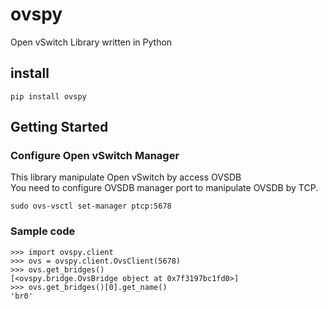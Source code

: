 # ovspy
Open vSwitch Library written in Python  


## install
```
pip install ovspy
```

## Getting Started

### Configure Open vSwitch Manager
This library manipulate Open vSwitch by access OVSDB  
You need to configure OVSDB manager port to manipulate OVSDB by TCP.
```
sudo ovs-vsctl set-manager ptcp:5678
```

### Sample code
```
>>> import ovspy.client
>>> ovs = ovspy.client.OvsClient(5678)
>>> ovs.get_bridges()
[<ovspy.bridge.OvsBridge object at 0x7f3197bc1fd0>]
>>> ovs.get_bridges()[0].get_name()
'br0'
```

